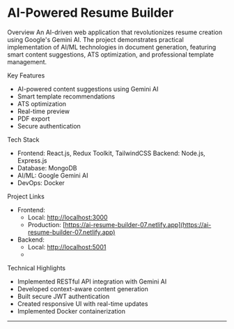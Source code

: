 # AI-Powered Resume Builder

Overview
An AI-driven web application that revolutionizes resume creation using Google's Gemini AI. The project demonstrates practical implementation of AI/ML technologies in document generation, featuring smart content suggestions, ATS optimization, and professional template management.

 Key Features
- AI-powered content suggestions using Gemini AI
- Smart template recommendations
- ATS optimization
- Real-time preview
- PDF export
- Secure authentication

 Tech Stack
- Frontend: React.js, Redux Toolkit, TailwindCSS
  Backend: Node.js, Express.js
- Database: MongoDB
- AI/ML: Google Gemini AI
- DevOps: Docker

 Project Links
- Frontend: 
  - Local: [http://localhost:3000](http://localhost:3000)
  - Production: [https://ai-resume-builder-07.netlify.app](https://ai-resume-builder-07.netlify.app)
- Backend: 
  - Local: [http://localhost:5001](http://localhost:5001)
  -

 Technical Highlights
- Implemented RESTful API integration with Gemini AI
- Developed context-aware content generation
- Built secure JWT authentication
- Created responsive UI with real-time updates
- Implemented Docker containerization

---

